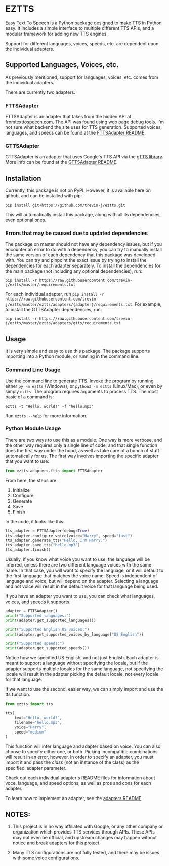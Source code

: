 # EZTTS

Easy Text To Speech is a Python package designed to make TTS in Python easy. It includes a simple interface to multiple different TTS APIs, and a modular framework for adding new TTS engines.

Support for different languages, voices, speeds, etc. are dependent upon the individual adapters.


## Supported Languages, Voices, etc.

As previously mentioned, support for languages, voices, etc. comes from the individual adapters.

There are currently two adapters:

### FTTSAdapter

FTTSAdapter is an adapter that takes from the hidden API at [fromtexttospeech.com](http://http://www.fromtexttospeech.com/). The API was found using web page debug tools. I'm not sure what backend the site uses for TTS generation. Supported voices, languages, and speeds can be found at the [FTTSAdapter README](adapters/ftts/README.md).

### GTTSAdapter

GTTSAdapter is an adapter that uses Google's TTS API via the [gTTS library](https://pypi.org/project/gTTS/). More info can be found at the [GTTSAdapter README](adapters/gtts/README.md).


## Installation

Currently, this package is not on PyPI. However, it is available here on github, and can be installed with pip:

```
pip install git+https://github.com/trevin-j/eztts.git
```

This will automatically install this package, along with all its dependencies, even optional ones.

### Errors that may be caused due to updated dependencies

The package on master should not have any dependency issues, but if you encounter an error to do with a dependency, you can try to manually install the same version of each dependency that this package was developed with. You can try and pinpoint the exact issue by trying to install the dependencies for each adapter separately. To install the dependencies for the main package (not including any optional dependencies), run:

```
pip install -r https://raw.githubusercontent.com/trevin-j/eztts/master/requirements.txt
```

For each individual adapter, run `pip install -r https://raw.githubusercontent.com/trevin-j/eztts/master/eztts/adapters/{adapter}/requirements.txt`. For example, to install the GTTSAdapter dependencies, run:

```
pip install -r https://raw.githubusercontent.com/trevin-j/eztts/master/eztts/adapters/gtts/requirements.txt
```

## Usage

It is very simple and easy to use this package. The package supports importing into a Python module, or running in the command line.

### Command Line Usage

Use the command line to generate TTS. Invoke the program by running either `py -m eztts` (Windows), or `python3 -m eztts` (Linux/Mac), or even by simply `eztts`. The program requires arguments to process TTS. The most basic of a command is:

```
eztts -t "Hello, world!" -f "hello.mp3"
```

Run `eztts --help` for more information.


### Python Module Usage

There are two ways to use this as a module. One way is more verbose, and the other way requires only a single line of code, and that single function does the first way under the hood, as well as take care of a bunch of stuff automatically for us. The first way involves importing the specific adapter that you want to use:

```Python
from eztts.adapters.ftts import FTTSAdapter
```

From here, the steps are:
1. Initialize
2. Configure
3. Generate
4. Save
5. Finish

In the code, it looks like this:

```Python
tts_adapter = FTTSAdapter(debug=True)
tts_adapter.configure_voice(voice="Harry", speed="fast")
tts_adapter.generate_tts("Hello, I'm Harry.")
tts_adapter.save_tts("hello.mp3")
tts_adapter.finish()
```

Usually, if you know what voice you want to use, the language will be inferred, unless there are two different language voices with the same name. In that case, you will want to specify the language, or it will default to the first language that matches the voice name. Speed is independent of language and voice, but will depend on the adapter. Selecting a language and not voice will result in the default voice for that language being used.

If you have an adapter you want to use, you can check what languages, voices, and speeds it supports.

```Python
adapter = FTTSAdapter()
print("Supported languages:")
print(adapter.get_supported_languages())

print("Supported English US voices:")
print(adapter.get_supported_voices_by_language("US English"))

print("Supported speeds:")
print(adapter.get_supported_speeds())
```

Notice how we specified US English, and not just English. Each adapter is meant to support a language without specifying the locale, but if the adapter supports multiple locales for the same language, not specifying the locale will result in the adapter picking the default locale, not every locale for that language.

If we want to use the second, easier way, we can simply import and use the tts function.

```Python
from eztts import tts

tts(
    text="Hello, world!",
    filename="hello.mp3",
    voice="Harry",
    speed="medium"
)
```

This function will infer language and adapter based on voice. You can also choose to specify either one, or both. Picking incompatible combinations will result in an error, however. In order to specify an adapter, you must import it and pass the *class* (not an instance of the class) as the specified_adapter parameter.

Chack out each individual adapter's README files for information about voce, language, and speed options, as well as pros and cons for each adapter.

To learn how to implement an adapter, see the [adapters README](adapters/README.md).

## NOTES:

1. This project is in no way affiliated with Google, or any other company or organization which provides TTS services through APIs. These APIs may not even be official, and upstream changes may happen without notice and break adapters for this project.

2. Many TTS configurations are not fully tested, and there may be issues with some voice configurations.
